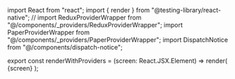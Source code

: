 import React from "react";
import { render } from "@testing-library/react-native";
//
import ReduxProviderWrapper from "@/components/_providers/ReduxProviderWrapper";
import PaperProviderWrapper from "@/components/_providers/PaperProviderWrapper";
import DispatchNotice from "@/components/dispatch-notice";

export const renderWithProviders = (screen: React.JSX.Element) =>
  render(
    <ReduxProviderWrapper>
      <PaperProviderWrapper>
        {screen}
        <DispatchNotice />
      </PaperProviderWrapper>
    </ReduxProviderWrapper>
  );
